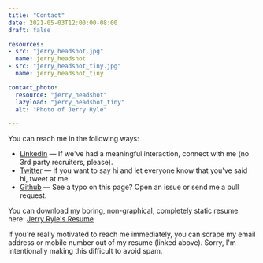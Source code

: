 ```yaml
---
title: "Contact"
date: 2021-05-03T12:00:00-08:00
draft: false

resources:
- src: "jerry_headshot.jpg"
  name: jerry_headshot
- src: "jerry_headshot_tiny.jpg"
  name: jerry_headshot_tiny

contact_photo:
  resource: "jerry_headshot"
  lazyload: "jerry_headshot_tiny"
  alt: "Photo of Jerry Ryle"

---
```

You can reach me in the following ways:

* [LinkedIn](https://www.linkedin.com/in/jerryryle) &mdash; If we've had a meaningful interaction, connect with me (no 3rd party recruiters, please).
* [Twitter](https://www.twitter.com/jerryryle) &mdash; If you want to say hi and let everyone know that you've said hi, tweet at me.
* [Github](https://github.com/jerryryle/jerryryle.com) &mdash; See a typo on this page? Open an issue or send me a pull request.

You can download my boring, non-graphical, completely static resume here: [Jerry Ryle's Resume](resume/Jerry%20Ryle%20-%20Resume.pdf)

If you're really motivated to reach me immediately, you can scrape my email address or mobile number out of my resume (linked above). Sorry, I'm intentionally making this difficult to avoid spam.
